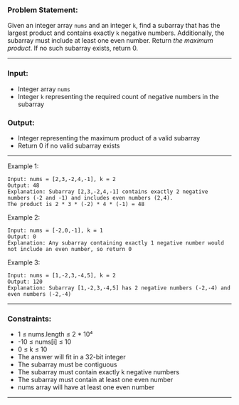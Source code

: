 ### Problem Statement:
Given an integer array `nums` and an integer `k`, find a subarray that has the largest product and contains exactly `k` negative numbers. Additionally, the subarray must include at least one even number. Return *the maximum product*. If no such subarray exists, return 0.

---
### Input:
- Integer array `nums` 
- Integer `k` representing the required count of negative numbers in the subarray

### Output:
- Integer representing the maximum product of a valid subarray
- Return 0 if no valid subarray exists

---

Example 1:
```
Input: nums = [2,3,-2,4,-1], k = 2
Output: 48
Explanation: Subarray [2,3,-2,4,-1] contains exactly 2 negative numbers (-2 and -1) and includes even numbers (2,4).
The product is 2 * 3 * (-2) * 4 * (-1) = 48
```

Example 2:
```
Input: nums = [-2,0,-1], k = 1
Output: 0
Explanation: Any subarray containing exactly 1 negative number would not include an even number, so return 0
```

Example 3:
```
Input: nums = [1,-2,3,-4,5], k = 2
Output: 120
Explanation: Subarray [1,-2,3,-4,5] has 2 negative numbers (-2,-4) and even numbers (-2,-4)
```

---
### Constraints:
- 1 ≤ nums.length ≤ 2 * 10⁴
- -10 ≤ nums\[i\] ≤ 10
- 0 ≤ k ≤ 10
- The answer will fit in a 32-bit integer
- The subarray must be contiguous
- The subarray must contain exactly k negative numbers
- The subarray must contain at least one even number
- nums array will have at least one even number
---